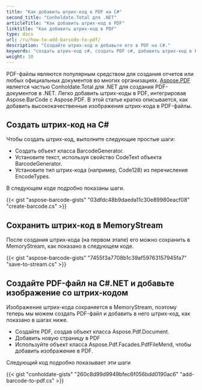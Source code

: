 ```yaml
---
title: "Как добавить штрих-код в PDF на С#"
second_title: "Conholdate.Total для .NET"
articleTitle: "Как добавить штрих-код в PDF"
linktitle: "Как добавить штрих-код в PDF"
type: docs
url: /ru/how-to-add-barcode-to-pdf/
description: "Создайте штрих-код и добавьте его в PDF на C#."
keywords: "создать штрих-код c#, создать PDF c#, добавить штрих-код в PDf c#, .NET создать штрих-код, .NET создать PDF, .NET добавить штрих-код в PDf"
weight: 10
---
```


PDF-файлы являются популярным средством для создания отчетов или любых официальных документов во многих организациях. [Aspose.PDF](https://products.aspose.com/pdf/net) является частью Conholdate.Total для .NET для создания PDF-документов в .NET. Легко добавить штрих-коды в PDF, интегрировав Aspose.BarCode с Aspose.PDF. В этой статье кратко описывается, как добавить высококачественные изображения штрих-кода в PDF-файлы.
## **Создать штрих-код на C#**
Чтобы создать штрих-код, выполните следующие простые шаги:

- Создать объект класса BarcodeGenerator.
- Установите текст, используя свойство CodeText объекта BarcodeGenerator.
- Установите тип штрих-кода (например, Code128) из перечисления EncodeTypes.

В следующем коде подробно показаны шаги.

{{< gist "aspose-barcode-gists" "03dfdc48b9daeda11c30e89980eacf08" "create-barcode.cs" >}}
## **Сохранить штрих-код в MemoryStream**
После создания штрих-кода (на первом этапе) его можно сохранить в MemoryStream, как показано в следующем коде.

{{< gist "aspose-barcode-gists" "7455f3a7708b1c39af59763157945fa7" "save-to-stream.cs" >}}
## **Создайте PDF-файл на C#.NET и добавьте изображение со штрих-кодом**
Изображение штрих-кода сохраняется в MemoryStream, поэтому теперь мы можем создать PDF-файл и добавить в него штрих-код, как показано в шагах ниже.

- Создайте PDF, создав объект класса Aspose.Pdf.Document.
- Добавить новую страницу в PDF
- Используйте объект класса Aspose.Pdf.Facades.PdfFileMend, чтобы добавить изображение в PDF.

Следующий код подробно показывает эти шаги

{{< gist "conholdate-gists" "260c8d99d9949bfec6f056bdd0190ac6" "add-barcode-to-pdf.cs" >}}

